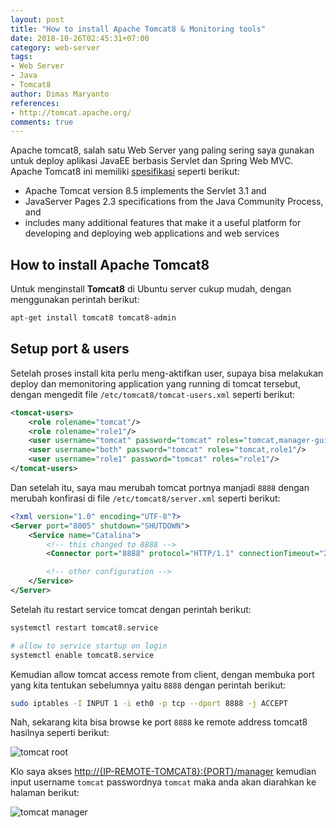 ```yaml
---
layout: post
title: "How to install Apache Tomcat8 & Monitoring tools"
date: 2018-10-26T02:45:31+07:00
category: web-server
tags: 
- Web Server
- Java
- Tomcat8
author: Dimas Maryanto
references:
- http://tomcat.apache.org/
comments: true
---
```


Apache tomcat8, salah satu Web Server yang paling sering saya gunakan untuk deploy aplikasi JavaEE berbasis Servlet dan Spring Web MVC. Apache Tomcat8 ini memiliki [spesifikasi](https://wiki.apache.org/tomcat/Specifications) seperti berikut:

- Apache Tomcat version 8.5 implements the Servlet 3.1 and 
- JavaServer Pages 2.3 specifications from the Java Community Process, and 
- includes many additional features that make it a useful platform for developing and deploying web applications and web services

<!--more-->

## How to install Apache Tomcat8

Untuk menginstall **Tomcat8** di Ubuntu server cukup mudah, dengan menggunakan perintah berikut:

```bash
apt-get install tomcat8 tomcat8-admin
```

## Setup port & users

Setelah proses install kita perlu meng-aktifkan user, supaya bisa melakukan deploy dan memonitoring application yang running di tomcat tersebut, dengan mengedit file `/etc/tomcat8/tomcat-users.xml` seperti berikut:

```xml
<tomcat-users>
    <role rolename="tomcat"/>
    <role rolename="role1"/>
    <user username="tomcat" password="tomcat" roles="tomcat,manager-gui,manager-jmx"/>
    <user username="both" password="tomcat" roles="tomcat,role1"/>
    <user username="role1" password="tomcat" roles="role1"/>
</tomcat-users>
```

Dan setelah itu, saya mau merubah tomcat portnya manjadi `8888` dengan merubah konfirasi di file `/etc/tomcat8/server.xml` seperti berikut:

```xml
<?xml version="1.0" encoding="UTF-8"?>
<Server port="8005" shutdown="SHUTDOWN">
    <Service name="Catalina">
        <!-- this changed to 8888 -->
        <Connector port="8888" protocol="HTTP/1.1" connectionTimeout="20000" redirectPort="8443" />

        <!-- other configuration -->
    </Service>
</Server>
```

Setelah itu restart service tomcat dengan perintah berikut:

```bash
systemctl restart tomcat8.service

# allow to service startup on login
systemctl enable tomcat8.service
```

Kemudian allow tomcat access remote from client, dengan membuka port yang kita tentukan sebelumnya yaitu `8888` dengan perintah berikut:

```bash
sudo iptables -I INPUT 1 -i eth0 -p tcp --dport 8888 -j ACCEPT
```

Nah, sekarang kita bisa browse ke port `8888` ke remote address tomcat8 hasilnya seperti berikut:

![tomcat root]({{site.baseurl}}/assets/img/posts/tomcat8-ubuntu/tomcat-root.png)

Klo saya akses [http://{IP-REMOTE-TOMCAT8}:{PORT}/manager](http://localhost:8888/manager) kemudian input username `tomcat` passwordnya `tomcat` maka anda akan diarahkan ke halaman berikut:

![tomcat manager]({{site.baseurl}}/assets/img/posts/tomcat8-ubuntu/tomcat-manager.png)